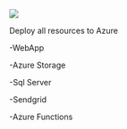<a href="https://azuredeploy.net/?repository=https://github.com/szympulka/AzureARM/tree/master/FullResources" target="_blank">
    <img src="http://azuredeploy.net/deploybutton.png"/>
</a>

Deploy all resources to Azure

<p>-WebApp</p>
<p>-Azure Storage</p>
<p>-Sql Server</p>
<p>-Sendgrid</p>
<p>-Azure Functions</p>